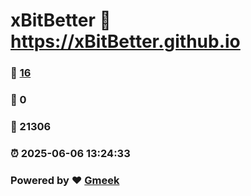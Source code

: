 # xBitBetter :link: https://xBitBetter.github.io 
### :page_facing_up: [16](https://xBitBetter.github.io/tag.html) 
### :speech_balloon: 0 
### :hibiscus: 21306 
### :alarm_clock: 2025-06-06 13:24:33 
### Powered by :heart: [Gmeek](https://github.com/Meekdai/Gmeek)
